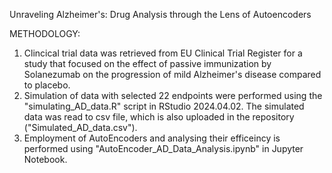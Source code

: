 Unraveling Alzheimer's: Drug Analysis through the Lens of Autoencoders​

METHODOLOGY:
1. Clincical trial data was retrieved from EU Clinical Trial Register for a study that focused on the effect of passive immunization by Solanezumab on the progression of mild Alzheimer's disease compared to placebo.
2. Simulation of data with selected 22 endpoints were performed using the "simulating_AD_data.R" script in RStudio 2024.04.02. The simulated data was read to csv file, which is also uploaded in the repository ("Simulated_AD_data.csv").
3. Employment of AutoEncoders and analysing their efficeincy is performed using "AutoEncoder_AD_Data_Analysis.ipynb" in Jupyter Notebook.
